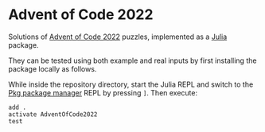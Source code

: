 # Advent of Code 2022

Solutions of [Advent of Code 2022](https://adventofcode.com/2022) puzzles, implemented as a [Julia](https://julialang.org/) package.

They can be tested using both example and real inputs by first installing
the package locally as follows.

While inside the repository directory, start the Julia REPL and switch to the
[Pkg package manager](https://docs.julialang.org/en/v1/stdlib/Pkg/) REPL by pressing `]`. Then execute:
```
add .
activate AdventOfCode2022
test
```
